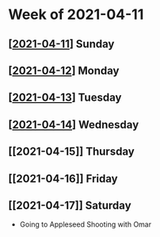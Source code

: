 # Week of 2021-04-11

## [[2021-04-11]] Sunday
## [[2021-04-12]] Monday
## [[2021-04-13]] Tuesday
## [[2021-04-14]] Wednesday
## [[2021-04-15]] Thursday
## [[2021-04-16]] Friday
## [[2021-04-17]] Saturday
- Going to Appleseed Shooting with Omar

[//begin]: # "Autogenerated link references for markdown compatibility"
[2021-04-11]: 2021-04-11.md "2021-04-11 Sunday"
[2021-04-12]: 2021-04-12.md "Monday, April 12, 2021"
[2021-04-13]: 2021-04-13.md "Tuesday, April 13, 2021"
[2021-04-14]: 2021-04-14.md "Wednesday, April 14, 2021"
[//end]: # "Autogenerated link references"
